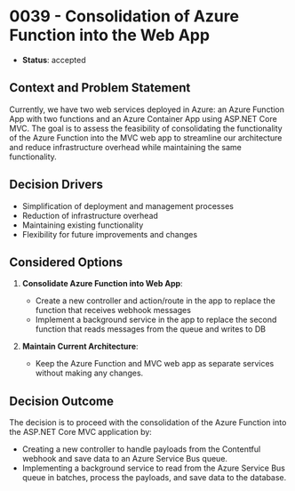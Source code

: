 # 0039 - Consolidation of Azure Function into the Web App

* **Status**: accepted

## Context and Problem Statement

Currently, we have two web services deployed in Azure: an Azure Function App with two functions and an Azure Container App using ASP.NET Core MVC.
The goal is to assess the feasibility of consolidating the functionality of the Azure Function into the MVC web app to streamline our architecture and reduce infrastructure overhead while maintaining the same functionality.

## Decision Drivers

- Simplification of deployment and management processes
- Reduction of infrastructure overhead
- Maintaining existing functionality
- Flexibility for future improvements and changes

## Considered Options

1. **Consolidate Azure Function into Web App**:
   - Create a new controller and action/route in the app to replace the function that receives webhook messages
   - Implement a background service in the app to replace the second function that reads messages from the queue and writes to DB

2. **Maintain Current Architecture**:
   - Keep the Azure Function and MVC web app as separate services without making any changes.

## Decision Outcome
The decision is to proceed with the consolidation of the Azure Function into the ASP.NET Core MVC application by:
- Creating a new controller to handle payloads from the Contentful webhook and save data to an Azure Service Bus queue.
- Implementing a background service to read from the Azure Service Bus queue in batches, process the payloads, and save data to the database.
